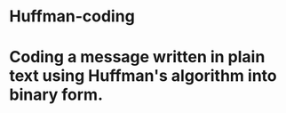 # Huffman-coding
# Coding a message written in plain text using Huffman's algorithm into binary form.
